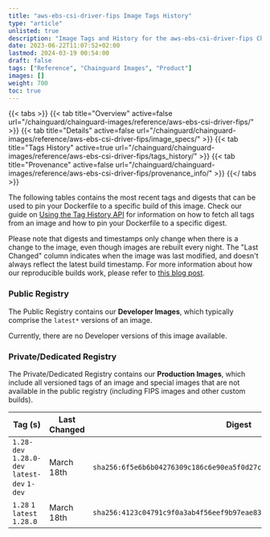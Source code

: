 ```yaml
---
title: "aws-ebs-csi-driver-fips Image Tags History"
type: "article"
unlisted: true
description: "Image Tags and History for the aws-ebs-csi-driver-fips Chainguard Image"
date: 2023-06-22T11:07:52+02:00
lastmod: 2024-03-19 00:54:00
draft: false
tags: ["Reference", "Chainguard Images", "Product"]
images: []
weight: 700
toc: true
---
```


{{< tabs >}}
{{< tab title="Overview" active=false url="/chainguard/chainguard-images/reference/aws-ebs-csi-driver-fips/" >}}
{{< tab title="Details" active=false url="/chainguard/chainguard-images/reference/aws-ebs-csi-driver-fips/image_specs/" >}}
{{< tab title="Tags History" active=true url="/chainguard/chainguard-images/reference/aws-ebs-csi-driver-fips/tags_history/" >}}
{{< tab title="Provenance" active=false url="/chainguard/chainguard-images/reference/aws-ebs-csi-driver-fips/provenance_info/" >}}
{{</ tabs >}}

The following tables contains the most recent tags and digests that can be used to pin your Dockerfile to a specific build of this image. Check our guide on [Using the Tag History API](/chainguard/chainguard-images/using-the-tag-history-api/) for information on how to fetch all tags from an image and how to pin your Dockerfile to a specific digest.

Please note that digests and timestamps only change when there is a change to the image, even though images are rebuilt every night. The "Last Changed" column indicates when the image was last modified, and doesn't always reflect the latest build timestamp. For more information about how our reproducible builds work, please refer to [this blog post](https://www.chainguard.dev/unchained/reproducing-chainguards-reproducible-image-builds).

### Public Registry
The Public Registry contains our **Developer Images**, which typically comprise the `latest*` versions of an image.

Currently, there are no Developer versions of this image available.

### Private/Dedicated Registry
The Private/Dedicated Registry contains our **Production Images**, which include all versioned tags of an image and special images that are not available in the public registry (including FIPS images and other custom builds).

| Tag (s)                                       | Last Changed | Digest                                                                    |
|-----------------------------------------------|--------------|---------------------------------------------------------------------------|
|  `1.28-dev` `1.28.0-dev` `latest-dev` `1-dev` | March 18th   | `sha256:6f5e6b6b04276309c186c6e90ea5f0d27c3c0dfe17009c960c0a54f8f64d9865` |
|  `1.28` `1` `latest` `1.28.0`                 | March 18th   | `sha256:4123c04791c9f0a3ab4f56eef9b97eae833b601272a58ad829ee16277db71d84` |


